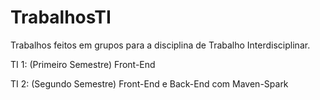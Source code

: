 # TrabalhosTI

Trabalhos feitos em grupos para a disciplina de Trabalho Interdisciplinar.

TI 1: (Primeiro Semestre) Front-End

TI 2: (Segundo Semestre) Front-End e Back-End com Maven-Spark
